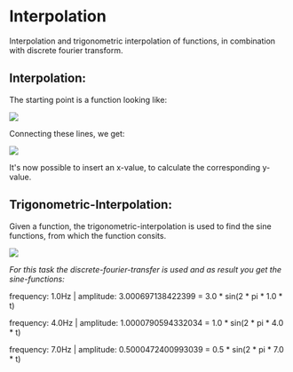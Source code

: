 # Interpolation
Interpolation and trigonometric interpolation of functions, in combination with discrete fourier transform.

## Interpolation:
The starting point is a function looking like:

[<img src="https://picr.eu/images/2022/01/17/kNekp.png">](https://picr.eu/images/2022/01/17/kNekp.png)

Connecting these lines, we get:

[<img src="https://picr.eu/images/2022/01/17/kNfI3.png">](https://picr.eu/images/2022/01/17/kNfI3.png)

It's now possible to insert an x-value, to calculate the corresponding y-value.


## Trigonometric-Interpolation:
Given a function, the trigonometric-interpolation is used to find the sine functions, from which the function consits.

[<img src="https://picr.eu/images/2022/01/17/kNpvg.png">](https://picr.eu/images/2022/01/17/kNpvg.png)

*For this task the discrete-fourier-transfer is used and as result you get the sine-functions:*

frequency: 1.0Hz | amplitude: 3.000697138422399
= 3.0 * sin(2 * pi * 1.0 * t)

frequency: 4.0Hz | amplitude: 1.0000790594332034
= 1.0 * sin(2 * pi * 4.0 * t)

frequency: 7.0Hz | amplitude: 0.5000472400993039
= 0.5 * sin(2 * pi * 7.0 * t)
